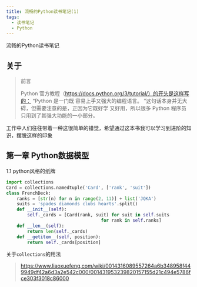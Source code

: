 ```yaml
---
title: 流畅的Python读书笔记(1)
tags:
  - 读书笔记
  - Python
---
```

流畅的Python读书笔记

## 关于

> 前言
>
> Python 官方教程（https://docs.python.org/3/tutorial/）的开头是这样写的： “Python 是一门既
> 容易上手又强大的编程语言。 ”这句话本身并无大碍，但需要注意的是，正因为它既好学
> 又好用，所以很多 Python 程序员只用到了其强大功能的一小部分。
<!-- more -->
工作中人们往往带着一种这很简单的错觉，希望通过这本书我可以学习到进阶的知识，摆脱这样的印象

## 第一章 Python数据模型



1.1 python风格的纸牌

``````python
import collections
Card = collections.namedtuple('Card', ['rank', 'suit'])
class FrenchDeck:
	ranks = [str(n) for n in range(2, 11)] + list('JQKA')
	suits = 'spades diamonds clubs hearts'.split()
	def __init__(self):
		self._cards = [Card(rank, suit) for suit in self.suits 
                   					for rank in self.ranks]
	def __len__(self):
        return len(self._cards)
	def __getitem__(self, position):
		return self._cards[position]
``````



关于`collections`的用法

> https://www.liaoxuefeng.com/wiki/0014316089557264a6b348958f449949df42a6d3a2e542c000/001431953239820157155d21c494e5786fce303f3018c86000



 